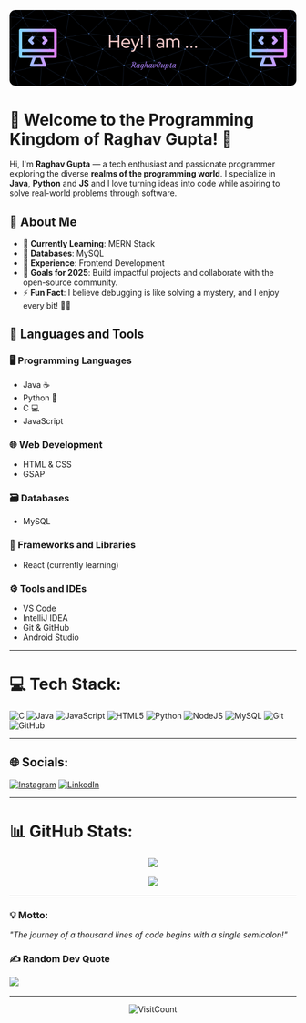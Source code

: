![Welcome Banner](https://github.com/Raghavv-gupta/Raghavv-gupta/blob/main/github-header-image.png)

# 👑 Welcome to the Programming Kingdom of Raghav Gupta! 👑  

Hi, I'm **Raghav Gupta** — a tech enthusiast and passionate programmer exploring the diverse **realms of the programming world**. I specialize in **Java**, **Python** and **JS** and I love turning ideas into code while aspiring to solve real-world problems through software.  

## 🌟 About Me

- 🔭 **Currently Learning**: MERN Stack
- 💾 **Databases**: MySQL  
- 🐧 **Experience**: Frontend Development 
- 🎯 **Goals for 2025**: Build impactful projects and collaborate with the open-source community.  
- ⚡ **Fun Fact**: I believe debugging is like solving a mystery, and I enjoy every bit! 🕵️‍♂️  



## 🚀 Languages and Tools

### 🖥️ Programming Languages
- Java ☕  
- Python 🐍  
- C 💻  
- JavaScript 

### 🌐 Web Development
- HTML & CSS
- GSAP  

### 🗃️ Databases
- MySQL  

### 🌟 Frameworks and Libraries
- React (currently learning)  

### ⚙️ Tools and IDEs
- VS Code  
- IntelliJ IDEA  
- Git & GitHub
- Android Studio 


---

# 💻 Tech Stack:
![C](https://img.shields.io/badge/c-%2300599C.svg?style=plastic&logo=c&logoColor=white) ![Java](https://img.shields.io/badge/java-%23ED8B00.svg?style=plastic&logo=openjdk&logoColor=white) ![JavaScript](https://img.shields.io/badge/javascript-%23323330.svg?style=plastic&logo=javascript&logoColor=%23F7DF1E) ![HTML5](https://img.shields.io/badge/html5-%23E34F26.svg?style=plastic&logo=html5&logoColor=white) ![Python](https://img.shields.io/badge/python-3670A0?style=plastic&logo=python&logoColor=ffdd54) ![NodeJS](https://img.shields.io/badge/node.js-6DA55F?style=plastic&logo=node.js&logoColor=white) ![MySQL](https://img.shields.io/badge/mysql-4479A1.svg?style=plastic&logo=mysql&logoColor=white) ![Git](https://img.shields.io/badge/git-%23F05033.svg?style=plastic&logo=git&logoColor=white) ![GitHub](https://img.shields.io/badge/github-%23121011.svg?style=plastic&logo=github&logoColor=white)

---

## 🌐 Socials:
[![Instagram](https://img.shields.io/badge/Instagram-%23E4405F.svg?logo=Instagram&logoColor=white)](https://instagram.com/raghav._.gupta.1) [![LinkedIn](https://img.shields.io/badge/LinkedIn-%230077B5.svg?logo=linkedin&logoColor=white)](https://www.linkedin.com/in/raghav-gupta1504/) 

---

# 📊 GitHub Stats:

<div align="center">

![](https://github-readme-stats.vercel.app/api?username=Raghavv-gupta&theme=dark&hide_border=false&include_all_commits=false&count_private=true)<br/>
<!-- ![](https://github-readme-streak-stats.herokuapp.com/?user=Raghavv-gupta&theme=dark&hide_border=false)<br/> -->
![](https://github-readme-stats.vercel.app/api/top-langs/?username=Raghavv-gupta&theme=dark&hide_border=false&include_all_commits=false&count_private=true&layout=compact)

</div>

---

### 💡 Motto:
*"The journey of a thousand lines of code begins with a single semicolon!"*

### ✍️ Random Dev Quote
![](https://quotes-github-readme.vercel.app/api?type=horizontal&theme=gruvbox)

---
<p align="center">
  <img src="https://profile-counter.glitch.me/Raghavv-gupta/count.svg" alt="VisitCount">
</p>

